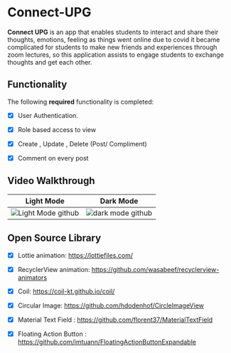 # Connect-UPG

**Connect UPG** is an app that enables students to interact and share their thoughts, emotions, feeling as things went online due to covid it became complicated for students to make new friends and experiences through zoom lectures, so this application assists to engage students to exchange thoughts and get each other.

## Functionality  

The following **required** functionality is completed:

* [x] User Authentication.
* [x] Role based access to view 
* [x] Create , Update , Delete (Post/ Compliment) 
* [x] Comment on every post


## Video Walkthrough

Light Mode             |  Dark Mode
:-------------------------:|:-------------------------:
![Light Mode github](https://user-images.githubusercontent.com/73629899/149972431-eea15137-e3d8-44af-9389-242c54b50c51.gif)|![dark mode github](https://user-images.githubusercontent.com/73629899/149972399-21a81316-15d7-4272-b912-40546ff7f21d.gif)

## Open Source Library
* [x] Lottie animation: https://lottiefiles.com/ 
* [x] RecyclerView animation: https://github.com/wasabeef/recyclerview-animators
* [x] Coil: https://coil-kt.github.io/coil/  
* [x] Circular Image: https://github.com/hdodenhof/CircleImageView 
* [x] Material Text Field : https://github.com/florent37/MaterialTextField
* [x] Floating Action Button : https://github.com/imtuann/FloatingActionButtonExpandable  


